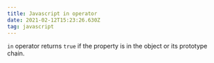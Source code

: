 ```yaml
---
title: Javascript in operator
date: 2021-02-12T15:23:26.630Z
tag: javascript
---
```

`in` operator returns `true` if the property is in the object or its prototype chain.